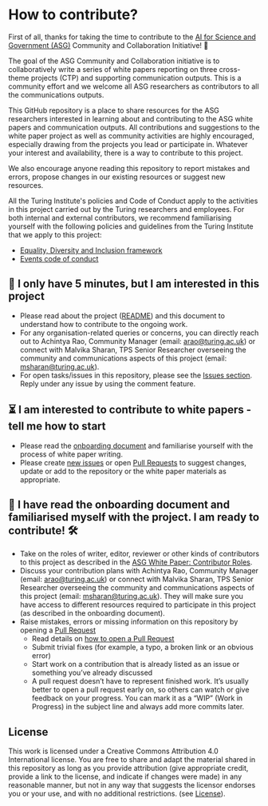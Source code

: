 # How to contribute?

First of all, thanks for taking the time to contribute to the [AI for Science and Government (ASG)](https://www.turing.ac.uk/research/asg) Community and Collaboration Initiative! 🎉

The goal of the ASG Community and Collaboration initiative is to collaboratively write a series of white papers reporting on three cross-theme projects (CTP) and supporting communication outputs.
This is a community effort and we welcome all ASG researchers as contributors to all the communications outputs. 

This GitHub repository is a place to share resources for the ASG researchers interested in learning about and contributing to the ASG white papers and communication outputs.
All contributions and suggestions to the white paper project as well as community activities are highly encouraged, especially drawing from the projects you lead or participate in.
Whatever your interest and availability, there is a way to contribute to this project.

We also encourage anyone reading this repository to report mistakes and errors, propose changes in our existing resources or suggest new resources.

All the Turing Institute's policies and Code of Conduct apply to the activities in this project carried out by the Turing researchers and employees.
For both internal and external contributors, we recommend familiarising yourself with the following policies and guidelines from the Turing Institute that we apply to this project:
- [Equality, Diversity and Inclusion framework](https://www.turing.ac.uk/about-us/equality-diversity-and-inclusion/EDI-framework)
- [Events code of conduct](https://www.turing.ac.uk/events/policies-and-guidelines) 

🏃 I only have 5 minutes, but I am interested in this project
---
- Please read about the project ([README](./README.md)) and this document to understand how to contribute to the ongoing work.
- For any organisation-related queries or concerns, you can directly reach out to Achintya Rao, Community Manager (email: arao@turing.ac.uk) or connect with Malvika Sharan, TPS Senior Researcher overseeing the community and communications aspects of this project (email: msharan@turing.ac.uk).
- For open tasks/issues in this repository, please see the [Issues section](https://github.com/alan-turing-institute/asg-community/issues).
Reply under any issue by using the comment feature.

⏳ I am interested to contribute to white papers - tell me how to start
---

- Please read the [onboarding document](./onboarding.md) and familiarise yourself with the process of white paper writing.
- Please create [new issues](https://github.com/alan-turing-institute/asg-community/issues/new) or open [Pull Requests](https://github.com/alan-turing-institute/asg-community/pulls) to suggest changes, update or add to the repository or the white paper materials as appropriate.

🎉 I have read the onboarding document and familiarised myself with the project. I am ready to contribute! 🛠
---

- Take on the roles of writer, editor, reviewer or other kinds of contributors to this project as described in the [ASG White Paper: Contributor Roles](documentation/contributor-roles.md).
- Discuss your contribution plans with Achintya Rao, Community Manager (email: arao@turing.ac.uk) or connect with Malvika Sharan, TPS Senior Researcher overseeing the community and communications aspects of this project (email: msharan@turing.ac.uk). They will make sure you have access to different resources required to participate in this project (as described in the onboarding document).
- Raise mistakes, errors or missing information on this repository by opening a [Pull Request](https://github.com/alan-turing-institute/asg-community/pulls)
  - Read details on [how to open a Pull Request](https://opensource.guide/how-to-contribute/#opening-a-pull-request)
  - Submit trivial fixes (for example, a typo, a broken link or an obvious error)
  - Start work on a contribution that is already listed as an issue or something you’ve already discussed
  - A pull request doesn’t have to represent finished work. It’s usually better to open a pull request early on, so others can watch or give feedback on your progress. You can mark it as a “WIP” (Work in Progress) in the subject line and always add more commits later.

License
---
This work is licensed under a Creative Commons Attribution 4.0 International license. 
You are free to share and adapt the material shared in this repository
as long as you provide attribution (give appropriate credit, provide a link to the license, 
and indicate if changes were made) in any reasonable manner, but not in any way that suggests the 
licensor endorses you or your use, and with no additional restrictions. (see [License](./LICENSE.md)).
